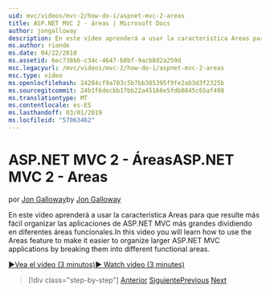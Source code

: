 ```yaml
---
uid: mvc/videos/mvc-2/how-do-i/aspnet-mvc-2-areas
title: ASP.NET MVC 2 - áreas | Microsoft Docs
author: jongalloway
description: En este vídeo aprenderá a usar la característica Areas para que resulte más fácil organizar las aplicaciones de ASP.NET MVC más grandes dividiendo en diferentes ón...
ms.author: riande
ms.date: 04/22/2010
ms.assetid: 6ec738b6-c34c-4647-b8bf-9acb8d2a259d
msc.legacyurl: /mvc/videos/mvc-2/how-do-i/aspnet-mvc-2-areas
msc.type: video
ms.openlocfilehash: 24284cf9a703c5b7bb385395f9fe2ab3d3f2325b
ms.sourcegitcommit: 24b1f6decbb17bb22a45166e5fdb0845c65af498
ms.translationtype: MT
ms.contentlocale: es-ES
ms.lasthandoff: 03/01/2019
ms.locfileid: "57063462"
---
```

<a name="aspnet-mvc-2---areas"></a><span data-ttu-id="df5de-103">ASP.NET MVC 2 - Áreas</span><span class="sxs-lookup"><span data-stu-id="df5de-103">ASP.NET MVC 2 - Areas</span></span>
====================
<span data-ttu-id="df5de-104">por [Jon Galloway](https://github.com/jongalloway)</span><span class="sxs-lookup"><span data-stu-id="df5de-104">by [Jon Galloway](https://github.com/jongalloway)</span></span>

<span data-ttu-id="df5de-105">En este vídeo aprenderá a usar la característica Areas para que resulte más fácil organizar las aplicaciones de ASP.NET MVC más grandes dividiendo en diferentes áreas funcionales.</span><span class="sxs-lookup"><span data-stu-id="df5de-105">In this video you will learn how to use the Areas feature to make it easier to organize larger ASP.NET MVC applications by breaking them into different functional areas.</span></span>

[<span data-ttu-id="df5de-106">&#9654;Vea el vídeo (3 minutos)</span><span class="sxs-lookup"><span data-stu-id="df5de-106">&#9654; Watch video (3 minutes)</span></span>](https://channel9.msdn.com/Blogs/ASP-NET-Site-Videos/aspnet-mvc-2-areas)

> [!div class="step-by-step"]
> <span data-ttu-id="df5de-107">[Anterior](mvc2-template-customization.md)
> [Siguiente](aspnet-mvc-2-render-action.md)</span><span class="sxs-lookup"><span data-stu-id="df5de-107">[Previous](mvc2-template-customization.md)
[Next](aspnet-mvc-2-render-action.md)</span></span>
